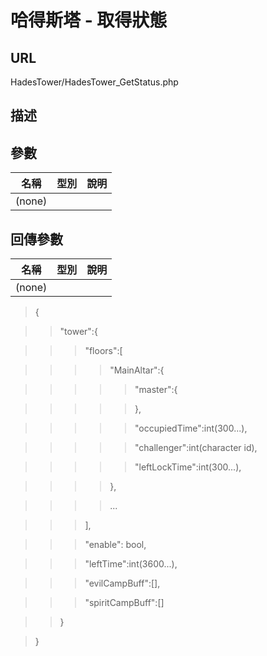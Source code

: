 # 哈得斯塔 - 取得狀態

## URL

HadesTower\/HadesTower\_GetStatus.php

## 描述

## 參數

| 名稱 | 型別 | 說明 |
| --- | --- | --- |
| \(none\) |  |  |

## 回傳參數

| 名稱 | 型別 | 說明 |
| --- | --- | --- |
| \(none\) |  |  |

>{  

>>"tower":{

>>>"floors":[

>>>>"MainAltar":{

>>>>>"master":{

>>>>>},

>>>>>"occupiedTime":int(300...),

>>>>>"challenger":int(character id),

>>>>>"leftLockTime":int(300...),

>>>>},

>>>>...

>>>],

>>>"enable": bool,

>>>"leftTime":int(3600...),

>>>"evilCampBuff":[],

>>>"spiritCampBuff":[]

>>}

>}
